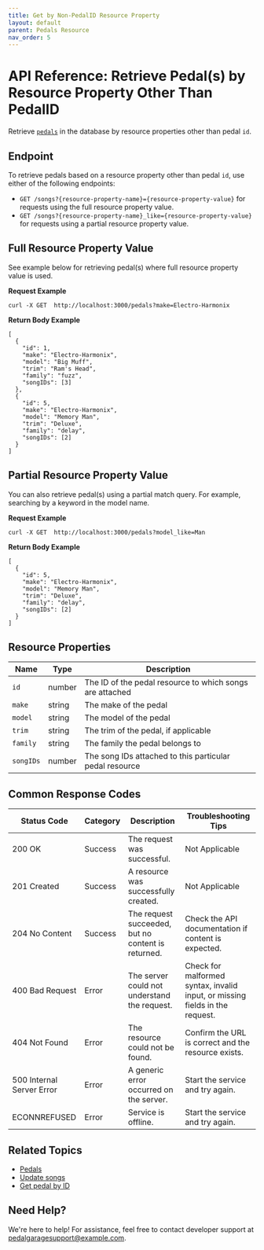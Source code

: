 ```yaml
---
title: Get by Non-PedalID Resource Property
layout: default
parent: Pedals Resource
nav_order: 5
---
```


# API Reference: Retrieve Pedal(s) by Resource Property Other Than PedalID

Retrieve [`pedals`](pg-resource-pedals.md) in the database by resource properties other than pedal `id`.

## Endpoint

To retrieve pedals based on a resource property other than pedal `id`, use either of the following endpoints:

* `GET /songs?{resource-property-name}={resource-property-value}` for requests using the full resource property value.
* `GET /songs?{resource-property-name}_like={resource-property-value}` for requests using a partial resource property value.

## Full Resource Property Value

See example below for retrieving pedal(s) where full resource property value is used.

**Request Example**

```shell
curl -X GET  http://localhost:3000/pedals?make=Electro-Harmonix
```

**Return Body Example**

```shell
[
  {
    "id": 1,
    "make": "Electro-Harmonix",
    "model": "Big Muff",
    "trim": "Ram's Head",
    "family": "fuzz",
    "songIDs": [3]
  },
  {
    "id": 5,
    "make": "Electro-Harmonix",
    "model": "Memory Man",
    "trim": "Deluxe",
    "family": "delay",
    "songIDs": [2]
  }
]
```

## Partial Resource Property Value

You can also retrieve pedal(s) using a partial match query. For example, searching by a keyword in the model name.

**Request Example**

```shell
curl -X GET  http://localhost:3000/pedals?model_like=Man
```

**Return Body Example**

```shell
[
  {
    "id": 5,
    "make": "Electro-Harmonix",
    "model": "Memory Man",
    "trim": "Deluxe",
    "family": "delay",
    "songIDs": [2]
  }
]
```

## Resource Properties

| Name | Type | Description |
| ------------- | ----------- | ----------- |
| `id` | number | The ID of the pedal resource to which songs are attached |
| `make` | string | The make of the pedal |
| `model` | string | The model of the pedal |
| `trim` | string | The trim of the pedal, if applicable |
| `family` | string | The family the pedal belongs to |
| `songIDs` | number | The song IDs attached to this particular pedal resource |

## Common Response Codes

| Status Code      | Category       | Description | Troubleshooting Tips |
|------------------|----------------|-------------|----------------------|
| 200 OK           | Success        | The request was successful. | Not Applicable |
| 201 Created      | Success        | A resource was successfully created. | Not Applicable |
| 204 No Content   | Success        | The request succeeded, but no content is returned. | Check the API documentation if content is expected. |
| 400 Bad Request  | Error   | The server could not understand the request. | Check for malformed syntax, invalid input, or missing fields in the request. |
| 404 Not Found    | Error   | The resource could not be found. | Confirm the URL is correct and the resource exists. |
| 500 Internal Server Error | Error | A generic error occurred on the server. | Start the service and try again. |
| ECONNREFUSED | Error | Service is offline. | Start the service and try again. |

## Related Topics

* [Pedals](pg-resource-pedals.md)
* [Update songs](pg-reference-update-songs.md)
* [Get pedal by ID](pg-reference-get-pedal-by-id.md)

## Need Help?

We're here to help! For assistance, feel free to contact developer support at pedalgaragesupport@example.com.